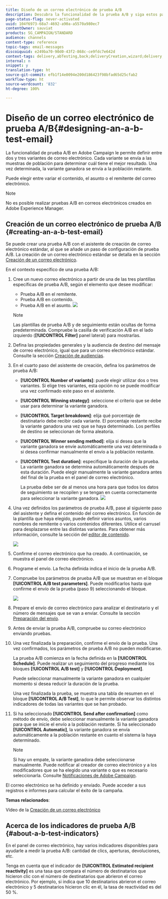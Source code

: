 ```yaml
---
title: Diseño de un correo electrónico de prueba A/B
description: Descubra la funcionalidad de la prueba A/B y siga estos pasos para crear un correo electrónico a partir de una plantilla de prueba A/B en Adobe Campaign.
page-status-flag: never-activated
uuid: 104f6973-68a7-4692-a90a-a5570a980ec7
contentOwner: sauviat
products: SG_CAMPAIGN/STANDARD
audience: channels
content-type: reference
topic-tags: email-messages
discoiquuid: e249ba70-90d0-43f2-868c-ce9fdc7e642d
context-tags: delivery,abTesting,back;deliveryCreation,wizard;delivery,main
internal: n
snippet: y
translation-type: ht
source-git-commit: efb1f14e0094e200d186423f98bfad65d25cfab2
workflow-type: ht
source-wordcount: '832'
ht-degree: 100%

---
```



# Diseño de un correo electrónico de prueba A/B{#designing-an-a-b-test-email}

La funcionalidad de prueba A/B en Adobe Campaign le permite definir entre dos y tres variantes de correo electrónico. Cada variante se envía a las muestras de población para determinar cuál tiene el mejor resultado. Una vez determinada, la variante ganadora se envía a la población restante.

Puede elegir entre variar el contenido, el asunto o el remitente del correo electrónico.

>[!NOTE]
>
>No es posible realizar pruebas A/B en correos electrónicos creados en Adobe Experience Manager.

## Creación de un correo electrónico de prueba A/B {#creating-an-a-b-test-email}

Se puede crear una prueba A/B con el asistente de creación de correo electrónico estándar, al que se añade un paso de configuración de prueba A/B. La creación de un correo electrónico estándar se detalla en la sección [Creación de un correo electrónico](../../channels/using/creating-an-email.md).

En el contexto específico de una prueba A/B:

1. Cree un nuevo correo electrónico a partir de una de las tres plantillas específicas de prueba A/B, según el elemento que desee modificar:

   * Prueba A/B en el remitente.
   * Prueba A/B en contenido.
   * Prueba A/B en el asunto.
   ![](assets/create_ab_testing.png)

   >[!NOTE]
   >
   >Las plantillas de prueba A/B y de seguimiento están ocultas de forma predeterminada. Compruebe la casilla de verificación A/B en el lado izquierdo (**[!UICONTROL Filter]** panel lateral) para mostrarlas.

1. Defina las propiedades generales y la audiencia de destino del mensaje de correo electrónico, igual que para un correo electrónico estándar. Consulte la sección [Creación de audiencias](../../audiences/using/creating-audiences.md).
1. En el cuarto paso del asistente de creación, defina los parámetros de prueba A/B:

   * **[!UICONTROL Number of variants]**: puede elegir utilizar dos o tres variantes. Si elige tres variantes, esta opción no se puede modificar una vez confirmado este paso en el asistente.
   * **[!UICONTROL Winning strategy]**: seleccione el criterio que se debe usar para determinar la variante ganadora.
   * **[!UICONTROL Target breakdown]**: elija qué porcentaje de destinatario debe recibir cada variante. El porcentaje restante recibe la variante ganadora una vez que se haya determinado. Los perfiles de destino se seleccionan de forma aleatoria.
   * **[!UICONTROL Winner sending method]**: elija si desea que la variante ganadora se envíe automáticamente una vez determinada o si desea confirmar manualmente el envío a la población restante.
   * **[!UICONTROL Test duration]**: especifique la duración de la prueba. La variante ganadora se determina automáticamente después de esta duración. Puede elegir manualmente la variante ganadora antes del final de la prueba en el panel de correo electrónico.

      La prueba debe ser de al menos una hora para que todos los datos de seguimiento se recopilen y se tengan en cuenta correctamente para seleccionar la variante ganadora.
   ![](assets/ab_parameters.png)

1. Una vez definidos los parámetros de prueba A/B, pase al siguiente paso del asistente y defina el contenido del correo electrónico. En función de la plantilla que haya elegido, puede definir varios asuntos, varios nombres de remitente o varios contenidos diferentes. Utilice el carrusel para desplazarse entre las distintas variantes. Para obtener más información, consulte la sección del [editor de contenido](../../designing/using/designing-content-in-adobe-campaign.md).

   ![](assets/create_ab_testing2.png)

1. Confirme el correo electrónico que ha creado. A continuación, se muestra el panel de correo electrónico.
1. Programe el envío. La fecha definida indica el inicio de la prueba A/B.
1. Compruebe los parámetros de prueba A/B que se muestran en el bloque **[!UICONTROL A/B test parameters]**. Puede modificarlos hasta que confirme el envío de la prueba (paso 9) seleccionando el bloque.

   ![](assets/create_ab_testing3.png)

1. Prepare el envío de correo electrónico para analizar el destinatario y el número de mensajes que se van a enviar. Consulte la sección [Preparación del envío](../../sending/using/preparing-the-send.md).
1. Antes de enviar la prueba A/B, compruebe su correo electrónico enviando pruebas.
1. Una vez finalizada la preparación, confirme el envío de la prueba. Una vez confirmados, los parámetros de prueba A/B no pueden modificarse.

   La prueba A/B comienza en la fecha definida en la **[!UICONTROL Schedule]**. Puede realizar un seguimiento del progreso mediante los bloques **[!UICONTROL A/B test]** y **[!UICONTROL Deployment]**.

   Puede seleccionar manualmente la variante ganadora en cualquier momento si desea reducir la duración de la prueba.

   Una vez finalizada la prueba, se muestra una tabla de resumen en el bloque **[!UICONTROL A/B Test]**, lo que le permite observar los distintos indicadores de todas las variantes que se han probado.

1. Si ha seleccionado **[!UICONTROL Send after confirmation]** como método de envío, debe seleccionar manualmente la variante ganadora para que se inicie el envío a la población restante. Si ha seleccionado **[!UICONTROL Automatic]**, la variante ganadora se envía automáticamente a la población restante en cuanto el sistema la haya determinado.

   >[!NOTE]
   >
   >Si hay un empate, la variante ganadora debe seleccionarse manualmente. Puede notificar al creador de correo electrónico y a los modificadores que se ha elegido una variante o que es necesario seleccionarla. Consulte [Notificaciones de Adobe Campaign](../../administration/using/sending-internal-notifications.md).

El correo electrónico se ha definido y enviado. Puede acceder a sus registros e informes para calcular el éxito de la campaña.

**Temas relacionados**:

Vídeo de la [Creación de un correo electrónico](https://docs.adobe.com/content/help/en/campaign-learn/campaign-standard-tutorials/getting-started/create-email-from-homepage.html)

## Acerca de los indicadores de prueba A/B {#about-a-b-test-indicators}

En el panel de correo electrónico, hay varios indicadores disponibles para ayudarle a medir la prueba A/B: cantidad de clics, aperturas, devoluciones, etc.

Tenga en cuenta que el indicador de **[!UICONTROL Estimated recipient reactivity]** es una tasa que compara el número de destinatarios que hicieron clic con el número de destinatarios que abrieron el correo electrónico. Por ejemplo, si indica que 10 destinatarios abrieron el correo electrónico y 5 destinatarios hicieron clic en él, la tasa de reactividad es del 50 %.
